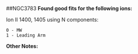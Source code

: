 ##NGC3783
**Found good fits for the following ions:**

Ion II 1400, 1405 using N components:
```
0 - MW
1 - Leading Arm
```


**Other Notes:**

